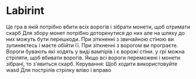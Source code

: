 # Labirint 
Це гра в якій потрібно вбити всіх ворогів і зібрати монети, щоб отримати скарб
Для збору монет потрібно доторкнутися до них але на шляху до них можуть бути перешкоди.
При зіткненні з звичайною стіною ви зупиняєтесь і маєте обійти її. 
При зіткненні з ворогом ви програєте. Вороги бувають які ходять у виді вампірів і є ворожі стіни.
у грі можна стріляти, щоб вбивати ворогів.
Якщо всі вороги переможені і монети зібрані, то з'явиться скарб.
Керування: 
Щоб ходити використовуйте wasd 
Для пострілів стрілку вліво і вправо
